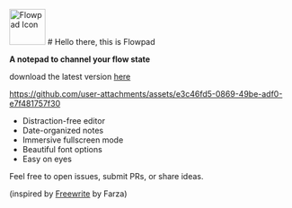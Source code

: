 <img src="assets/icon.ico" alt="Flowpad Icon" width="64" height="64"> # Hello there, this is Flowpad

**A notepad to channel your flow state**

download the latest version [here](https://flowpad.live/)


https://github.com/user-attachments/assets/e3c46fd5-0869-49be-adf0-e7f481757f30

- Distraction-free editor  
- Date-organized notes  
- Immersive fullscreen mode    
- Beautiful font options  
- Easy on eyes

Feel free to open issues, submit PRs, or share ideas.

(inspired by [Freewrite](https://github.com/farzaa/freewrite) by Farza) 